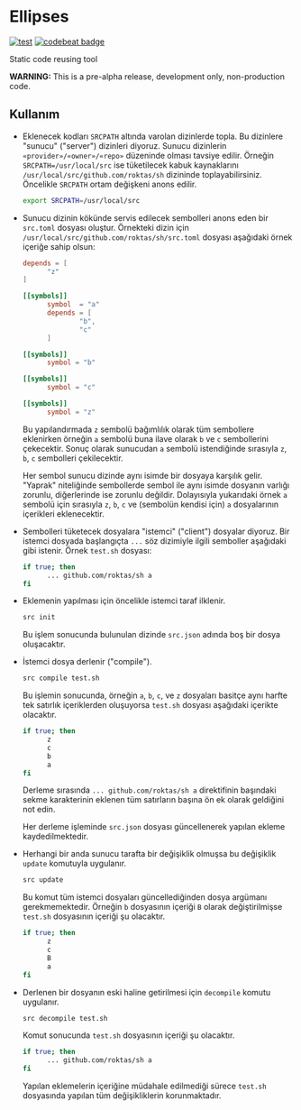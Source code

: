 Ellipses
========

[![test](https://github.com/roktas/ellipses/actions/workflows/test.yml/badge.svg)](https://github.com/roktas/ellipses/actions/workflows/test.yml)
[![codebeat badge](https://codebeat.co/badges/fe709527-2a06-40ed-b6af-517907bdc75e)](https://codebeat.co/projects/github-com-roktas-ellipses-master)

Static code reusing tool

**WARNING:** This is a pre-alpha release, development only, non-production code.

Kullanım
--------

- Eklenecek kodları `SRCPATH` altında varolan dizinlerde topla.  Bu dizinlere "sunucu" ("server") dizinleri diyoruz.
  Sunucu dizinlerin `«provider»/«owner»/«repo»` düzeninde olması tavsiye edilir.  Örneğin `SRCPATH=/usr/local/src` ise
  tüketilecek kabuk kaynaklarını `/usr/local/src/github.com/roktas/sh` dizininde toplayabilirsiniz.  Öncelikle `SRCPATH`
  ortam değişkeni anons edilir.

  ```sh
  export SRCPATH=/usr/local/src
  ```

- Sunucu dizinin kökünde servis edilecek sembolleri anons eden bir `src.toml` dosyası oluştur.  Örnekteki dizin için
  `/usr/local/src/github.com/roktas/sh/src.toml` dosyası aşağıdaki örnek içeriğe sahip olsun:

  ```toml
  depends = [
        "z"
  ]

  [[symbols]]
        symbol  = "a"
        depends = [
                "b",
                "c"
        ]

  [[symbols]]
        symbol = "b"

  [[symbols]]
        symbol = "c"

  [[symbols]]
        symbol = "z"
  ```

  Bu yapılandırmada `z` sembolü bağımlılık olarak tüm sembollere eklenirken örneğin `a` sembolü buna ilave olarak `b` ve
  `c` sembollerini çekecektir.  Sonuç olarak sunucudan `a` sembolü istendiğinde sırasıyla `z`, `b`, `c` sembolleri
  çekilecektir.

  Her sembol sunucu dizinde aynı isimde bir dosyaya karşılık gelir.  "Yaprak" niteliğinde sembollerde sembol ile aynı
  isimde dosyanın varlığı zorunlu, diğerlerinde ise zorunlu değildir.  Dolayısıyla yukarıdaki örnek `a` sembolü için
  sırasıyla `z`, `b`, `c` ve (sembolün kendisi için) `a` dosyalarının içerikleri eklenecektir.

- Sembolleri tüketecek dosyalara "istemci" ("client") dosyalar diyoruz.  Bir istemci dosyada başlangıçta `...` söz
  dizimiyle ilgili semboller aşağıdaki gibi istenir.  Örnek `test.sh` dosyası:

  ```sh
  if true; then
        ... github.com/roktas/sh a
  fi
  ```

- Eklemenin yapılması için öncelikle istemci taraf ilklenir.

  ```sh
  src init
  ```

  Bu işlem sonucunda bulunulan dizinde `src.json` adında boş bir dosya oluşacaktır.

- İstemci dosya derlenir ("compile").

  ```sh
  src compile test.sh
  ```

  Bu işlemin sonucunda, örneğin `a`, `b`, `c`, ve `z` dosyaları basitçe aynı harfte tek satırlık içeriklerden oluşuyorsa
  `test.sh` dosyası aşağıdaki içerikte olacaktır.

  ```sh
  if true; then
        z
        c
        b
        a
  fi
  ```

  Derleme sırasında `... github.com/roktas/sh a` direktifinin başındaki sekme karakterinin eklenen tüm satırların başına
  ön ek olarak geldiğini not edin.

  Her derleme işleminde `src.json` dosyası güncellenerek yapılan ekleme kaydedilmektedir.

- Herhangi bir anda sunucu tarafta bir değişiklik olmuşsa bu değişiklik `update` komutuyla uygulanır.

  ```sh
  src update
  ```

  Bu komut tüm istemci dosyaları güncellediğinden dosya argümanı gerekmemektedir.  Örneğin `b` dosyasının içeriği `B`
  olarak değiştirilmişse `test.sh` dosyasının içeriği şu olacaktır.

  ```sh
  if true; then
        z
        c
        B
        a
  fi
  ```

- Derlenen bir dosyanın eski haline getirilmesi için `decompile` komutu uygulanır.

  ```sh
  src decompile test.sh
  ```

  Komut sonucunda `test.sh` dosyasının içeriği şu olacaktır.

  ```sh
  if true; then
        ... github.com/roktas/sh a
  fi
  ```

  Yapılan eklemelerin içeriğine müdahale edilmediği sürece `test.sh` dosyasında yapılan tüm değişikliklerin
  korunmaktadır.
